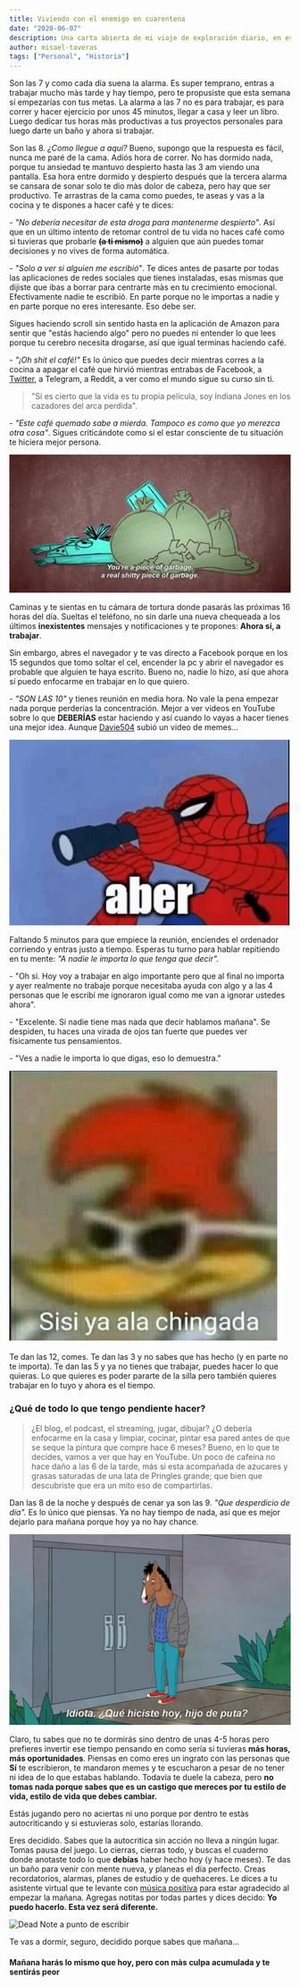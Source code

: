 ```yaml
---
title: Viviendo con el enemigo en cuarentena
date: "2020-06-07"
description: Una carta abierta de mi viaje de exploración diario, en especial ahora en cuarentena.
author: misael-taveras
tags: ["Personal", "Historia"]
---
```


Son las 7 y como cada día suena la alarma. Es super temprano, entras a trabajar mucho màs tarde y hay tiempo, pero te propusiste que esta semana sí empezarías con tus metas. La alarma a las 7 no es para trabajar, es para correr y hacer ejercicio por unos 45 minutos, llegar a casa y leer un libro. Luego dedicar tus horas màs productivas a tus proyectos personales para luego darte un baño y ahora si trabajar.

Son las 8. _¿Como llegue a aquí?_ Bueno, supongo que la respuesta es fácil, nunca me paré de la cama. Adiós hora de correr. No has dormido nada, porque tu ansiedad te mantuvo despierto hasta las 3 am viendo una pantalla. Esa hora entre dormido y despierto después que la tercera alarma se cansara de sonar solo te dio màs dolor de cabeza, pero hay que ser productivo. Te arrastras de la cama como puedes, te aseas y vas a la cocina y te dispones a hacer café y te dices:

\- _"No debería necesitar de esta droga para mantenerme despierto"_. Así que en un último intento de retomar control de tu vida no haces café como si tuvieras que probarle ~~**(a ti mismo)**~~ a alguien que aún puedes tomar decisiones y no vives de forma automática.

\- _"Solo a ver si alguien me escribió"_. Te dices antes de pasarte por todas las aplicaciones de redes sociales que tienes instaladas, esas mismas que dijiste que ibas a borrar para centrarte màs en tu crecimiento emocional. Efectivamente nadie te escribió. En parte porque no le importas a nadie y en parte porque no eres interesante. Eso debe ser.

Sigues haciendo scroll sin sentido hasta en la aplicación de Amazon para sentir que "estás haciendo algo" pero no puedes ni entender lo que lees porque tu cerebro necesita drogarse, así que igual terminas haciendo café.

\- _"¡Oh shit el café!"_ Es lo único que puedes decir mientras corres a la cocina a apagar el café que hirvió mientras entrabas de Facebook, a [Twitter](https://twitter.com/taverasmisael), a Telegram, a Reddit, a ver como el mundo sigue su curso sin ti.

> "Si es cierto que la vida es tu propia película, soy Indiana Jones en los cazadores del arca perdida".

\- _"Este café quemado sabe a mierda. Tampoco es como que yo merezca otra cosa"_. Sigues criticándote como si el estar consciente de tu situación te hiciera mejor persona.

![Bojack Horseman: Eres un pedazo de basura](../../../assets/posts/bojack-piece-of-garbage.png)

Caminas y te sientas en tu cámara de tortura donde pasarás las próximas 16 horas del día. Sueltas el teléfono, no sin darle una nueva chequeada a los últimos **inexistentes** mensajes y notificaciones y te propones: **Ahora sí, a trabajar**.

Sin embargo, abres el navegador y te vas directo a Facebook porque en los 15 segundos que tomo soltar el cel, encender la pc y abrir el navegador es probable que alguien te haya escrito. Bueno no, nadie lo hizo, así que ahora sí puedo enfocarme en trabajar en lo que quiero.

\- _"SON LAS 10"_ y tienes reunión en media hora. No vale la pena empezar nada porque perderías la concentración. Mejor a ver videos en YouTube sobre lo que **DEBERÍAS** estar haciendo y así cuando lo vayas a hacer tienes una mejor idea. Aunque [Davie504](https://www.youtube.com/watch?v=5WAhJdiVmiQ) subió un video de memes...

![Spider-man Aber meme](../../../assets/posts/meme-aber.png)

Faltando 5 minutos para que empiece la reunión, enciendes el ordenador corriendo y entras justo a tiempo. Esperas tu turno para hablar repitiendo en tu mente: _"A nadie le importa lo que tenga que decir"._

\- "Oh si. Hoy voy a trabajar en algo importante pero que al final no importa y ayer realmente no trabaje porque necesitaba ayuda con algo y a las 4 personas que le escribí me ignoraron igual como me van a ignorar ustedes ahora".

\- "Excelente. Si nadie tiene mas nada que decir hablamos mañana". Se despiden, tu haces una virada de ojos tan fuerte que puedes ver físicamente tus pensamientos.

\- "Ves a nadie le importa lo que digas, eso lo demuestra."

![Pajaro loco Meme: Si si ya a la chingada](../../../assets/posts/meme-sisi-ya-a-la-chingada.png)

Te dan las 12, comes. Te dan las 3 y no sabes que has hecho (y en parte no te importa). Te dan las 5 y ya no tienes que trabajar, puedes hacer lo que quieras. Lo que quieres es poder pararte de la silla pero también quieres trabajar en lo tuyo y ahora es el tiempo.

### ¿Qué de todo lo que tengo pendiente hacer?

> ¿El blog, el podcast, el streaming, jugar, dibujar? ¿O debería enfocarme en la casa y limpiar, cocinar, pintar esa pared antes de que se seque la pintura que compre hace 6 meses? Bueno, en lo que te decides, vamos a ver que hay en YouTube. Un poco de cafeína no hace daño a las 6 de la tarde, más si esta acompañada de azucares y grasas saturadas de una lata de Pringles grande; que bien que descubriste que era un mito eso de compartirlas.

Dan las 8 de la noche y después de cenar ya son las 9. _"Que desperdicio de día"._ Es lo único que piensas. Ya no hay tiempo de nada, así que es mejor dejarlo para mañana porque hoy ya no hay chance.

![Bojack: Que hiciste hoy HDP](../../../assets/posts/bojack-que-hiciste-hoy.png)

Claro, tu sabes que no te dormirás sino dentro de unas 4-5 horas pero prefieres invertir ese tiempo pensando en como sería si tuvieras **más horas, más oportunidades**. Piensas en como eres un ingrato con las personas que **Sí** te escribieron, te mandaron memes y te escucharon a pesar de no tener ni idea de lo que estabas hablando. Todavía te duele la cabeza, pero **no tomas nada porque sabes que es un castigo que mereces por tu estilo de vida, estilo de vida que debes cambiar.**

Estás jugando pero no aciertas ni uno porque por dentro te estàs autocriticando y si estuvieras solo, estarías llorando.

Eres decidido. Sabes que la autocritica sin acción no lleva a ningún lugar. Tomas pausa del juego. Lo cierras, cierras todo, y buscas el cuaderno donde anotaste todo lo que **debías** haber hecho hoy (y hace meses). Te das un baño para venir con mente nueva, y planeas el día perfecto. Creas recordatorios, alarmas, planes de estudio y de quehaceres. Le dices a tu asistente virtual que te levante con [música positiva](https://www.lifehack.org/531988/science-reveals-the-best-music-should-listen-different-time-day) para estar agradecido al empezar la mañana. Agregas notitas por todas partes y dices decido: **Yo puedo hacerlo. Esta vez será diferente.**

![Dead Note a punto de escribir](https://media.giphy.com/media/Hw0wIr1YL75VC/giphy.gif)

Te vas a dormir, seguro, decidido porque sabes que mañana...

#### Mañana harás lo mismo que hoy, pero con màs culpa acumulada y te sentirás peor

